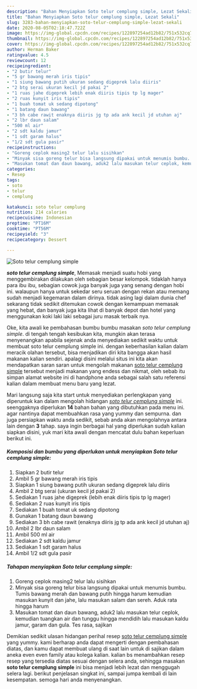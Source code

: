 ```yaml
---
description: "Bahan Menyiapkan Soto telur cemplung simple, Lezat Sekali"
title: "Bahan Menyiapkan Soto telur cemplung simple, Lezat Sekali"
slug: 3283-bahan-menyiapkan-soto-telur-cemplung-simple-lezat-sekali
date: 2020-08-05T02:18:47.722Z
image: https://img-global.cpcdn.com/recipes/122897254ad12b82/751x532cq70/soto-telur-cemplung-simple-foto-resep-utama.jpg
thumbnail: https://img-global.cpcdn.com/recipes/122897254ad12b82/751x532cq70/soto-telur-cemplung-simple-foto-resep-utama.jpg
cover: https://img-global.cpcdn.com/recipes/122897254ad12b82/751x532cq70/soto-telur-cemplung-simple-foto-resep-utama.jpg
author: Herman Baker
ratingvalue: 4.5
reviewcount: 12
recipeingredient:
- "2 butir telur"
- "5 gr bawang merah iris tipis"
- "1 siung bawang putih ukuran sedang digeprek lalu diiris"
- "2 btg serai ukuran kecil jd pakai 2"
- "1 ruas jahe digeprek lebih enak diiris tipis tp lg mager"
- "2 ruas kunyit iris tipis"
- "1 buah tomat uk sedang dipotong"
- "1 batang daun bawang"
- "3 bh cabe rawit enaknya diiris jg tp ada ank kecil jd utuhan aj"
- "2 lbr daun salam"
- "500 ml air"
- "2 sdt kaldu jamur"
- "1 sdt garam halus"
- "1/2 sdt gula pasir"
recipeinstructions:
- "Goreng ceplok masing2 telur lalu sisihkan"
- "Minyak sisa goreng telur bisa langsung dipakai untuk menumis bumbu. Tumis bawang merah dan bawang putih hingga harum kemudian masukan kunyit dan jahe, lalu masukan salam dan sereh. Aduk rata hingga harum"
- "Masukan tomat dan daun bawang, aduk2 lalu masukan telur ceplok, kemudian tuangkan air dan tunggu hingga mendidih lalu masukan kaldu jamur, garam dan gula. Tes rasa, sajikan"
categories:
- Resep
tags:
- soto
- telur
- cemplung

katakunci: soto telur cemplung 
nutrition: 214 calories
recipecuisine: Indonesian
preptime: "PT16M"
cooktime: "PT56M"
recipeyield: "3"
recipecategory: Dessert

---
```



![Soto telur cemplung simple](https://img-global.cpcdn.com/recipes/122897254ad12b82/751x532cq70/soto-telur-cemplung-simple-foto-resep-utama.jpg)

<b><i>soto telur cemplung simple</i></b>, Memasak menjadi suatu hobi yang menggembirakan dilakukan oleh sebagian besar kelompok. tidaklah hanya para ibu ibu, sebagian cowok juga banyak juga yang senang dengan hobi ini. walaupun hanya untuk sekedar seru seruan dengan rekan atau memang sudah menjadi kegemaran dalam dirinya. tidak asing lagi dalam dunia chef sekarang tidak sedikit ditemukan cowok dengan kemampuan memasak yang hebat, dan banyak juga kita lihat di banyak depot dan hotel yang menggunakan koki laki laki sebagai juru masak terbaik nya.



Oke, kita awali ke pembahasan bumbu bumbu masakan <i>soto telur cemplung simple</i>. di tengah tengah kesibukan kita, mungkin akan terasa menyenangkan apabila sejenak anda menyediakan sedikit waktu untuk membuat soto telur cemplung simple ini. dengan keberhasilan kalian dalam meracik olahan tersebut, bisa menjadikan diri kita bangga akan hasil makanan kalian sendiri. apalagi disini melalui situs ini kita akan mendapatkan saran saran untuk mengolah makanan <u>soto telur cemplung simple</u> tersebut menjadi makanan yang endess dan nikmat, oleh sebab itu simpan alamat website ini di handphone anda sebagai salah satu referensi kalian dalam membuat menu baru yang lezat.


Mari langsung saja kita start untuk menyediakan perlengkapan yang diperuntuk kan dalam mengolah hidangan <u><i>soto telur cemplung simple</i></u> ini. seenggaknya diperlukan <b>14</b> bahan bahan yang dibutuhkan pada menu ini. agar nantinya dapat membuahkan rasa yang yummy dan sempurna. dan juga persiapkan waktu anda sedikit, sebab anda akan mengolahnya antara lain dengan <b>3</b> tahap. saya ingin berbagai hal yang diperlukan sudah kalian siapkan disini, yuk mari kita awali dengan mencatat dulu bahan keperluan berikut ini.

<!--inarticleads1-->

##### Komposisi dan bumbu yang diperlukan untuk menyiapkan Soto telur cemplung simple:

1. Siapkan 2 butir telur
1. Ambil 5 gr bawang merah iris tipis
1. Siapkan 1 siung bawang putih ukuran sedang digeprek lalu diiris
1. Ambil 2 btg serai (ukuran kecil jd pakai 2)
1. Sediakan 1 ruas jahe digeprek (lebih enak diiris tipis tp lg mager)
1. Sediakan 2 ruas kunyit iris tipis
1. Sediakan 1 buah tomat uk sedang dipotong
1. Gunakan 1 batang daun bawang
1. Sediakan 3 bh cabe rawit (enaknya diiris jg tp ada ank kecil jd utuhan aj)
1. Ambil 2 lbr daun salam
1. Ambil 500 ml air
1. Sediakan 2 sdt kaldu jamur
1. Sediakan 1 sdt garam halus
1. Ambil 1/2 sdt gula pasir




<!--inarticleads2-->

##### Tahapan menyiapkan Soto telur cemplung simple:

1. Goreng ceplok masing2 telur lalu sisihkan
1. Minyak sisa goreng telur bisa langsung dipakai untuk menumis bumbu. Tumis bawang merah dan bawang putih hingga harum kemudian masukan kunyit dan jahe, lalu masukan salam dan sereh. Aduk rata hingga harum
1. Masukan tomat dan daun bawang, aduk2 lalu masukan telur ceplok, kemudian tuangkan air dan tunggu hingga mendidih lalu masukan kaldu jamur, garam dan gula. Tes rasa, sajikan




Demikian sedikit ulasan hidangan perihal resep <u>soto telur cemplung simple</u> yang yummy. kami berharap anda dapat mengerti dengan pembahasan diatas, dan kamu dapat membuat ulang di saat lain untuk di sajikan dalam aneka even even family atau kolega kalian. kalian bs menambahkan resep resep yang tersedia diatas sesuai dengan selera anda, sehingga masakan <b>soto telur cemplung simple</b> ini bisa menjadi lebih lezat dan menggugah selera lagi. berikut penjelasan singkat ini, sampai jumpa kembali di lain kesempatan. semoga hari anda menyenangkan.
